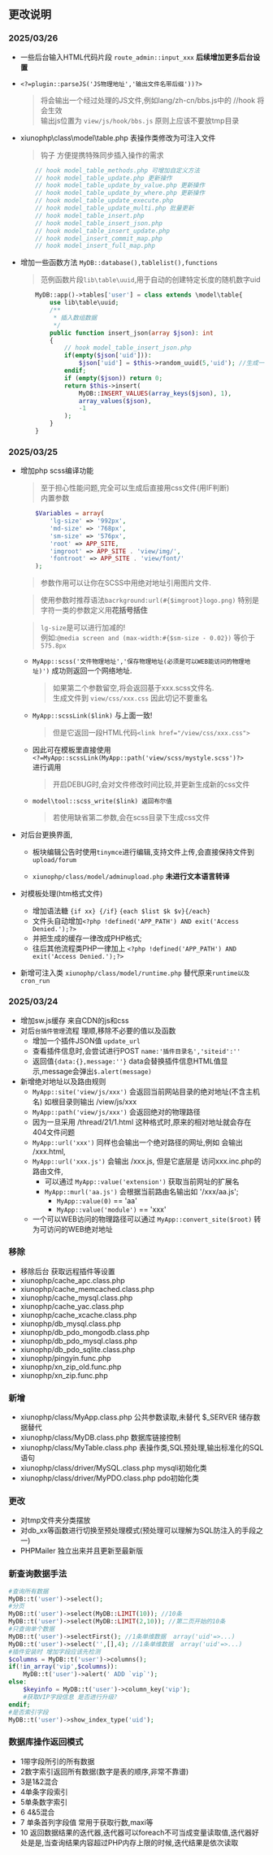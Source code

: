 ## 更改说明

### 2025/03/26

- 一些后台输入HTML代码片段 `route_admin::input_xxx`  **后续增加更多后台设置**

- `<?=plugin::parseJS('JS物理地址','输出文件名带后缀'))?>`
	> 将会输出一个经过处理的JS文件,例如lang/zh-cn/bbs.js中的 //hook 将会生效  
	> 输出js位置为 `view/js/hook/bbs.js` 原则上应该不要放tmp目录
- xiunophp\class\model\table.php 表操作类修改为可注入文件  
	> 钩子 方便提携特殊同步插入操作的需求  
	```php
		// hook model_table_methods.php 可增加自定义方法
		// hook model_table_update.php 更新操作
		// hook model_table_update_by_value.php 更新操作
		// hook model_table_update_by_where.php 更新操作
		// hook model_table_update_execute.php
		// hook model_table_update_multi.php 批量更新
		// hook model_table_insert.php
		// hook model_table_insert_json.php
		// hook model_table_insert_update.php
		// hook model_insert_commit_map.php
		// hook model_insert_full_map.php
	```
- 增加一些函数方法 `MyDB::database(),tablelist(),functions`
	> 范例函数片段`lib\table\uuid`,用于自动的创建特定长度的随机数字uid
	```php
		MyDB::app()->tables['user'] = class extends \model\table{
			use lib\table\uuid;
			/**
			 * 插入数组数据
			 */
			public function insert_json(array $json): int
			{
				// hook model_table_insert_json.php
				if(empty($json['uid'])):
					$json['uid'] = $this->random_uuid(5,'uid'); //生成一个5位随机uid
				endif;
				if (empty($json)) return 0;
				return $this->insert(
					MyDB::INSERT_VALUES(array_keys($json), 1),
					array_values($json),
					-1
				);
			}
		}
	```

### 2025/03/25
- 增加php scss编译功能  
	> 至于担心性能问题,完全可以生成后直接用css文件(用IF判断)  
	> 内置参数
	```php
		$Variables = array(
			'lg-size' => '992px',
			'md-size' => '768px',
			'sm-size' => '576px',
			'root' => APP_SITE,
			'imgroot' => APP_SITE . 'view/img/',
			'fontroot' => APP_SITE . 'view/font/'
		);
	```
	> 参数作用可以让你在SCSS中用绝对地址引用图片文件.

	> 使用参数时推荐语法`bacrkground:url(#{$imgroot}logo.png)` 特别是字符一类的参数定义用**花括号括住**

	> `lg-size`是可以进行加减的!  
	>例如:`@media screen and (max-width:#{$sm-size - 0.02})` 等价于 `575.8px`

	- `MyApp::scss('文件物理地址','保存物理地址(必须是可以WEB能访问的物理地址)')` 成功则返回一个网络地址.   
		>如果第二个参数留空,将会返回基于xxx.scss文件名.  
		>生成文件到 `view/css/xxx.css` 因此切记不要重名


	- `MyApp::scssLink($link)` 与上面一致!  
		>但是它返回一段HTML代码`<link href="/view/css/xxx.css">`


	- 因此可在模板里直接使用  
		`<?=MyApp::scssLink(MyApp::path('view/scss/mystyle.scss')?>`  
		进行调用  
		>开启DEBUG时,会对文件修改时间比较,并更新生成新的css文件

	- `model\tool::scss_write($link) 返回布尔值`  
		> 若使用缺省第二参数,会在scss目录下生成css文件

- 对后台更换界面,
	- 板块编辑公告时使用`tinymce`进行编辑,支持文件上传,会直接保持文件到`upload/forum`

	- `xiunophp/class/model/adminupload.php` **未进行文本语言转译**

- 对模板处理(htm格式文件)
	- 增加语法糖 `{if xx} {/if}` `{each $list $k $v}{/each}` 
	- 文件头自动增加`<?php !defined('APP_PATH') AND exit('Access Denied.');?>`
	- 并把生成的缓存一律改成PHP格式;
	- 往后其他流程类PHP一律加上 `<?php !defined('APP_PATH') AND exit('Access Denied.');?>`

- 新增可注入类 `xiunophp/class/model/runtime.php` 替代原来`runtime以及cron_run`

### 2025/03/24
- 增加sw.js缓存 来自CDN的js和css
- 对后`台插件管理`流程 理顺,移除不必要的值以及函数
	- 增加一个插件JSON值 `update_url` 
	- 查看插件信息时,会尝试进行POST `name:'插件目录名','siteid':''` 
	- 返回值`{data:{},message:''}` data会替换插件信息HTML值显示,message会弹出`$.alert(message)`
- 新增绝对地址以及路由规则
	- `MyApp::site('view/js/xxx')` 会返回当前网站目录的绝对地址(不含主机名) 如根目录则输出 /view/js/xxx
	- `MyApp::path('view/js/xxx')` 会返回绝对的物理路径
	- 因为一旦采用 /thread/21/1.html 这种格式时,原来的相对地址就会存在404文件问题
	- `MyApp::url('xxx')` 同样也会输出一个绝对路径的网址,例如 会输出 /xxx.html,
	- `MyApp::url('xxx.js')` 会输出 /xxx.js, 但是它底层是 访问xxx.inc.php的路由文件,
		- 可以通过 `MyApp::value('extension')` 获取当前网址的扩展名
		- `MyApp::murl('aa.js')` 会根据当前路由名输出如 '/xxx/aa.js';
			- `MyApp::value(0)` == 'aa' 
			- `MyApp::value('module')` == 'xxx'
	- 一个可以WEB访问的物理路径可以通过 `MyApp::convert_site($root)` 转为可访问的WEB绝对地址

### 移除
- 移除后台 获取远程插件等设置
- xiunophp/cache_apc.class.php
- xiunophp/cache_memcached.class.php
- xiunophp/cache_mysql.class.php
- xiunophp/cache_yac.class.php
- xiunophp/cache_xcache.class.php
- xiunophp/db_mysql.class.php
- xiunophp/db_pdo_mongodb.class.php
- xiunophp/db_pdo_mysql.class.php
- xiunophp/db_pdo_sqlite.class.php
- xiunophp/pingyin.func.php
- xiunophp/xn_zip_old.func.php
- xiunophp/xn_zip.func.php

### 新增
- xiunophp/class/MyApp.class.php 公共参数读取,未替代 $_SERVER 储存数据替代
- xiunophp/class/MyDB.class.php 数据库链接控制
- xiunophp/class/MyTable.class.php 表操作类,SQL预处理,输出标准化的SQL语句
- xiunophp/class/driver/MySQL.class.php mysqli初始化类
- xiunophp/class/driver/MyPDO.class.php pdo初始化类 

### 更改
- 对tmp文件夹分类摆放
- 对db_xx等函数进行切换至预处理模式(预处理可以理解为SQL防注入的手段之一)
- PHPMailer 独立出来并且更新至最新版
### 新查询数据手法
```php
#查询所有数据
MyDB::t('user')->select();
#分页
MyDB::t('user')->select(MyDB::LIMIT(10)); //10条
MyDB::t('user')->select(MyDB::LIMIT(2,10)); //第二页开始的10条
#只查询单个数据
MyDB::t('user')->selectFirst(); //1条单维数据  array('uid'=>...)
MyDB::t('user')->select('',[],4); //1条单维数据  array('uid'=>...)
#插件安装时 增加字段应该先检测
$columns = MyDB::t('user')->columns();
if(!in_array('vip',$columns)):
	MyDB::t('user')->alert(' ADD `vip`');
else:
	$keyinfo = MyDB::t('user')->column_key('vip');
	#获取VIP字段信息 是否进行升级?
endif;
#是否索引字段
MyDB::t('user')->show_index_type('uid');

```
### 数据库操作返回模式
- 1带字段所引的所有数据
- 2数字索引返回所有数据(数字是表的顺序,非常不靠谱)
- 3是1&2混合
- 4单条字段索引
- 5单条数字索引
- 6 4&5混合
- 7 单条首列字段值 常用于获取行数,maxi等
- 10 返回数据结果的迭代器,迭代器可以foreach不可当成变量读取值,迭代器好处是是,当查询结果内容超过PHP内存上限的时候,迭代结果是依次读取